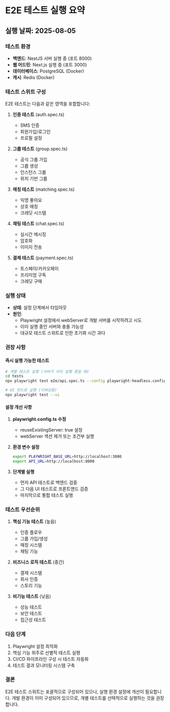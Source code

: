 # E2E 테스트 실행 요약

## 실행 날짜: 2025-08-05

### 테스트 환경
- **백엔드**: NestJS 서버 실행 중 (포트 8000)
- **웹 어드민**: Next.js 실행 중 (포트 3000)
- **데이터베이스**: PostgreSQL (Docker)
- **캐시**: Redis (Docker)

### 테스트 스위트 구성
E2E 테스트는 다음과 같은 영역을 포함합니다:

1. **인증 테스트** (auth.spec.ts)
   - SMS 인증
   - 회원가입/로그인
   - 프로필 설정

2. **그룹 테스트** (group.spec.ts)
   - 공식 그룹 가입
   - 그룹 생성
   - 인스턴스 그룹
   - 위치 기반 그룹

3. **매칭 테스트** (matching.spec.ts)
   - 익명 좋아요
   - 상호 매칭
   - 크레딧 시스템

4. **채팅 테스트** (chat.spec.ts)
   - 실시간 메시징
   - 암호화
   - 이미지 전송

5. **결제 테스트** (payment.spec.ts)
   - 토스페이/카카오페이
   - 프리미엄 구독
   - 크레딧 구매

### 실행 상태
- **상태**: 설정 단계에서 타임아웃
- **원인**: 
  - Playwright 설정에서 webServer로 개발 서버를 시작하려고 시도
  - 이미 실행 중인 서버와 충돌 가능성
  - 대규모 테스트 스위트로 인한 초기화 시간 과다

### 권장 사항

#### 즉시 실행 가능한 테스트
```bash
# 개별 테스트 실행 (서버가 이미 실행 중일 때)
cd tests
npx playwright test e2e/api.spec.ts --config playwright-headless.config.ts

# UI 모드로 실행 (디버깅용)
npx playwright test --ui
```

#### 설정 개선 사항
1. **playwright.config.ts 수정**
   - reuseExistingServer: true 설정
   - webServer 섹션 제거 또는 조건부 실행

2. **환경 변수 설정**
   ```bash
   export PLAYWRIGHT_BASE_URL=http://localhost:3000
   export API_URL=http://localhost:8000
   ```

3. **단계별 실행**
   - 먼저 API 테스트로 백엔드 검증
   - 그 다음 UI 테스트로 프론트엔드 검증
   - 마지막으로 통합 테스트 실행

### 테스트 우선순위

1. **핵심 기능 테스트** (높음)
   - 인증 플로우
   - 그룹 가입/생성
   - 매칭 시스템
   - 채팅 기능

2. **비즈니스 로직 테스트** (중간)
   - 결제 시스템
   - 회사 인증
   - 스토리 기능

3. **비기능 테스트** (낮음)
   - 성능 테스트
   - 보안 테스트
   - 접근성 테스트

### 다음 단계
1. Playwright 설정 최적화
2. 핵심 기능 위주로 선별적 테스트 실행
3. CI/CD 파이프라인 구성 시 테스트 자동화
4. 테스트 결과 모니터링 시스템 구축

### 결론
E2E 테스트 스위트는 포괄적으로 구성되어 있으나, 실행 환경 설정에 개선이 필요합니다. 개발 환경이 이미 구성되어 있으므로, 개별 테스트를 선택적으로 실행하는 것을 권장합니다.